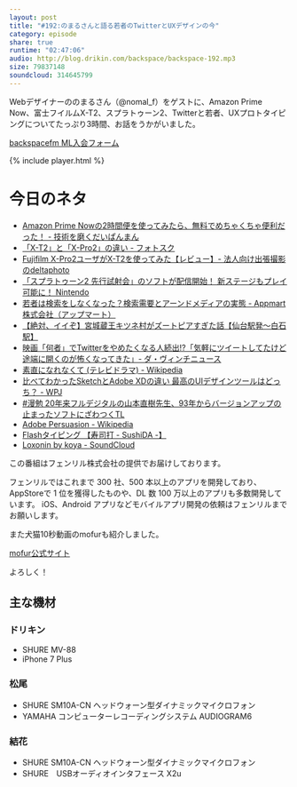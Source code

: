 ```yaml
---
layout: post
title: "#192:のまるさんと語る若者のTwitterとUXデザインの今"
category: episode
share: true
runtime: "02:47:06"
audio: http://blog.drikin.com/backspace/backspace-192.mp3
size: 79837148
soundcloud: 314645799
---
```


Webデザイナーののまるさん（@nomal_f）をゲストに、Amazon Prime Now、富士フイルムX-T2、スプラトゥーン2、Twitterと若者、UXプロトタイピングについてたっぷり3時間、お話をうかがいました。

[backspacefm ML入会フォーム](http://backspace.us11.list-manage.com/subscribe?u=09c933bd3997c1d16dbed156a&id=84b6529b91)

{% include player.html %}

# 今日のネタ

* [Amazon Prime Nowの2時間便を使ってみたら、無料でめちゃくちゃ便利だった！ - 技術を磨くだいぱんまん](http://www.daipanman.com/entry/2016/01/30/152621)
* [「X-T2」と「X-Pro2」の違い - フォトスク](http://photosku.com/archives/1801/)
* [Fujifilm X-Pro2ユーザがX-T2を使ってみた【レビュー】- 法人向け出張撮影のdeltaphoto](http://delta.photo/blog/2016/11/28/fujifilm-x-pro2_x-t2/)
* [「スプラトゥーン2 先行試射会」のソフトが配信開始！ 新ステージもプレイ可能に！ Nintendo](https://topics.nintendo.co.jp/c/article/fd077212-04b3-11e7-9aaf-063b7ac45a6d.html)
* [若者は検索をしなくなった？検索需要とアーンドメディアの実態 - Appmart株式会社（アップマート）](https://appmart.co.jp/blog/earned-media-wakamono/)
* [【絶対、イイぞ】宮城蔵王キツネ村がズートピアすぎた話【仙台駅発〜白石駅】](https://note.mu/nomal/n/n07c4a6edd1d0)
* [映画「何者」でTwitterをやめたくなる人続出!?「気軽にツイートしてたけど途端に開くのが怖くなってきた」- ダ・ヴィンチニュース](https://ddnavi.com/news/332098/a/)
* [素直になれなくて (テレビドラマ) - Wikipedia](https://ja.wikipedia.org/wiki/%E7%B4%A0%E7%9B%B4%E3%81%AB%E3%81%AA%E3%82%8C%E3%81%AA%E3%81%8F%E3%81%A6_(%E3%83%86%E3%83%AC%E3%83%93%E3%83%89%E3%83%A9%E3%83%9E))
* [比べてわかったSketchとAdobe XDの違い 最高のUIデザインツールはどっち？ - WPJ](https://www.webprofessional.jp/adobe-xd-sketch-will-result-best-ux/)
* [#漫勉 20年来フルデジタルの山本直樹先生、93年からバージョンアップの止まったソフトにざわつくTL](https://togetter.com/li/1091285)
* [Adobe Persuasion - Wikipedia](https://en.wikipedia.org/wiki/Adobe_Persuasion)
* [Flashタイピング 【寿司打 - SushiDA -】](http://typing.sakura.ne.jp/sushida/)
* [Loxonin by koya - SoundCloud](https://soundcloud.com/koya/loxonin)

この番組はフェンリル株式会社の提供でお届けしております。

フェンリルではこれまで 300 社、500 本以上のアプリを開発しており、AppStoreで 1 位を獲得したものや、DL 数 100 万以上のアプリも多数開発しています。
iOS、Android アプリなどモバイルアプリ開発の依頼はフェンリルまでお願いします。

また犬猫10秒動画のmofurも紹介しました。

[mofur公式サイト](https://mofur.tv/)

よろしく！


## 主な機材

### ドリキン

* SHURE MV-88
* iPhone 7 Plus

### 松尾

* SHURE  SM10A-CN ヘッドウォーン型ダイナミックマイクロフォン
* YAMAHA コンピューターレコーディングシステム AUDIOGRAM6

### 結花

* SHURE  SM10A-CN ヘッドウォーン型ダイナミックマイクロフォン
* SHURE　USBオーディオインタフェース X2u
